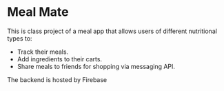 # Meal Mate
This is class project of a meal app that allows users of different nutritional types to:
* Track their meals.
* Add ingredients to their carts.
* Share meals to friends for shopping via messaging API.

The backend is hosted by Firebase
